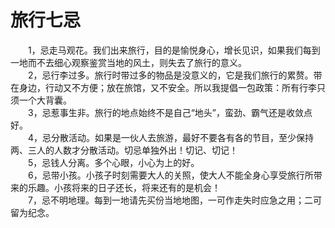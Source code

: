 # 旅行七忌  

&emsp;&emsp;1，忌走马观花。我们出来旅行，目的是愉悦身心，增长见识，如果我们每到一地而不去细心观察鉴赏当地的风土，则失去了旅行的意义。  
&emsp;&emsp;2，忌行李过多。旅行时带过多的物品是没意义的，它是我们旅行的累赘。带在身边，行动又不方便；放在旅馆，又不安全。所以我提倡一包政策：所有行李只须一个大背囊。  
&emsp;&emsp;3，忌惹事生非。旅行的地点始终不是自己“地头”，蛮劲、霸气还是收敛点好。  
&emsp;&emsp;4，忌分散活动。如果是一伙人去旅游，最好不要各有各的节目，至少保持两、三人的人数才分散活动。切忌单独外出！切记、切记！  
&emsp;&emsp;5，忌钱人分离。多个心眼，小心为上的好。  
&emsp;&emsp;6，忌带小孩。小孩子时刻需要大人的关照，使大人不能全身心享受旅行所带来的乐趣。小孩将来的日子还长，将来还有的是机会！  
&emsp;&emsp;7，忌不明地理。每到一地请先买份当地地图，一可作走失时应急之用；二可留为纪念。 